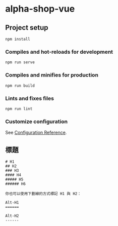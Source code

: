 # alpha-shop-vue

## Project setup
```
npm install
```

### Compiles and hot-reloads for development
```
npm run serve
```

### Compiles and minifies for production
```
npm run build
```

### Lints and fixes files
```
npm run lint
```

### Customize configuration
See [Configuration Reference](https://cli.vuejs.org/config/).


## 標題

```no-highlight
# H1
## H2
### H3
#### H4
##### H5
###### H6

你也可以使用下劃線的方式標記 H1 與 H2：

Alt-H1
======

Alt-H2
------
```

<a name="emphasis"/>
